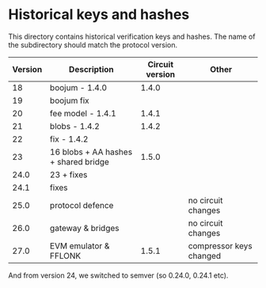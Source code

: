 # Historical keys and hashes

This directory contains historical verification keys and hashes. The name of the subdirectory should match the protocol
version.

| Version | Description                          | Circuit version | Other                   |
| ------- | ------------------------------------ | --------------- | ----------------------- |
| 18      | boojum - 1.4.0                       | 1.4.0           |                         |
| 19      | boojum fix                           |                 |                         |
| 20      | fee model - 1.4.1                    | 1.4.1           |                         |
| 21      | blobs - 1.4.2                        | 1.4.2           |                         |
| 22      | fix - 1.4.2                          |                 |                         |
| 23      | 16 blobs + AA hashes + shared bridge | 1.5.0           |                         |
| 24.0    | 23 + fixes                           |                 |                         |
| 24.1    | fixes                                |                 |                         |
| 25.0    | protocol defence                     |                 | no circuit changes      |
| 26.0    | gateway & bridges                    |                 | no circuit changes      |
| 27.0    | EVM emulator & FFLONK                | 1.5.1           | compressor keys changed |

And from version 24, we switched to semver (so 0.24.0, 0.24.1 etc).
